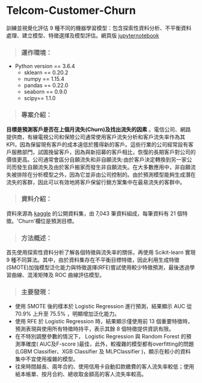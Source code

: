 # Telcom-Customer-Churn
訓練並視覺化評估 9 種不同的機器學習模型：包含探索性資料分析、不平衡資料處理、建立模型、特徵選擇及模型評估。網頁版 [jupyternotebook](https://nbviewer.jupyter.org/github/JHL01/Telcom-Customer-Churn/blob/master/%E9%9B%BB%E4%BF%A1%E5%AE%A2%E6%88%B6%E6%B5%81%E5%A4%B1%28Telco%20Customer%20Churn%29.ipynb)

>### 運作環境：
- Python version == 3.6.4
  - sklearn == 0.20.2
  - numpy == 1.15.4
  - pandas == 0.22.0
  - seaborn == 0.9.0
  - scipy== 1.1.0

>### 專案介紹：
**目標是預測客戶是否在上個月流失(Churn)及找出流失的因素** 。電信公司、網路提供商，有線電視公司和保險公司通常使用客戶流失分析和客戶流失率作為其KPI，因為保留現有客戶的成本遠低於獲得新的客戶。這些行業的公司經常設有客戶服務部門，試圖挽留客戶，因為與新招募的客戶相比，恢復的長期客戶對公司的價值更高。公司通常會區分自願流失和非自願流失:由於客戶決定轉換到另一家公司而發生自願流失及由於客戶搬家而發生非自願流失。在大多數應用中，非自願流失被排除在分析模型之外，因為它並非由公司控制的。由於預測模型能夠生成潛在流失的客群，因此可以有效地將客戶保留行銷方案集中在最易流失的客群中。
>### 資料介紹：
資料來源為 [kaggle](https://www.kaggle.com/blastchar/telco-customer-churn/home) 的公開資料集，由 7,043 筆資料組成，每筆資料有 21 個特徵。'Churn'欄位是預測目標。

>### 方法概述：
首先使用探索性資料分析了解各個特徵與流失率的關係，再使用 Scikit-learn 實現 9 種不同算法。其中，由於資料集存在不平衡目標特徵，因此利用生成特徵(SMOTE)加強模型泛化能力與特徵選擇(RFE)嘗試使用較少特徵預測，最後透過學習曲線、混淆矩陣及 ROC 曲線評估模型。

>### 主要發現：
- 使用 SMOTE 後的樣本於 Logistic Regression 進行預測，結果顯示 AUC 從 70.9% 上升至 75.5% ，明顯增加泛化能力。
- 使用 RFE 於 Logistic Regression 時，結果顯示僅使用前 13 個重要特徵時，預測表現與使用所有特徵時持平，表示其餘 8 個特徵提供資訊有限。
- 在不特別調整參數的情況下， Logistic Regression 與 Random Forest 的預測準確度( AUC及F-score )最佳，此外，較複雜的模型都有overfitting的問題(LGBM Classifier、XGB Classifier 及 MLPClassifier )，顯示在較小的資料集中不宜使用複雜的模型。
- 往來時間越長、兩年合約、使用信用卡自動扣款繳費的客人流失率較低；使用紙本帳單、按月合約、總收取金額高的客人流失率較高。
